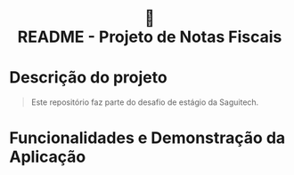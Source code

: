 <h1 align="center">
📄<br>README - Projeto de Notas Fiscais
</h1>

# Descrição do projeto
> Este repositório faz parte do desafio de estágio da Saguitech. 

# Funcionalidades e Demonstração da Aplicação


